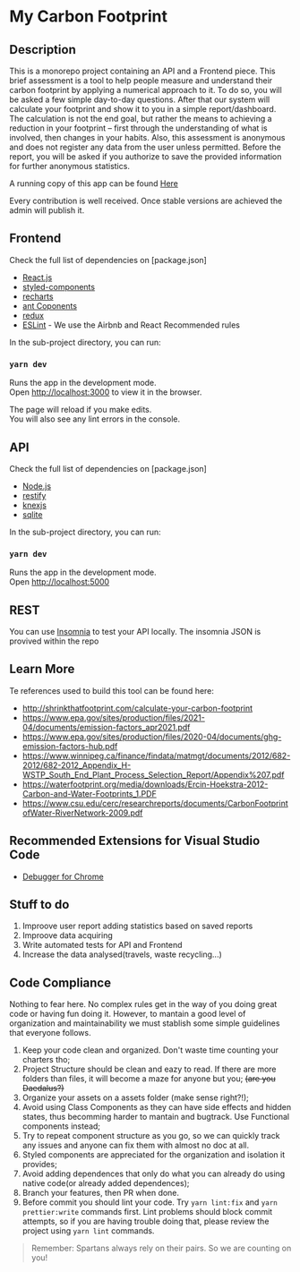# My Carbon Footprint


## Description

This is a monorepo project containing an API and a Frontend piece. 
This brief assessment is a tool to help people measure and understand their carbon footprint by applying a numerical approach to it. To do so, you will be asked a few simple day-to-day questions. After that our system will calculate your footprint and show it to you in a simple report/dashboard. The calculation is not the end goal, but rather the means to achieving a reduction in your footprint – first through the understanding of what is involved, then changes in your habits. Also, this assessment is anonymous and does not register any data from the user unless permitted. Before the report, you will be asked if you authorize to save the provided information for further anonymous statistics.

A running copy of this app can be found [Here](https://api.irahe.com.br/my_footprint)


Every contribution is well received. Once stable versions are achieved the admin will publish it.


## Frontend


Check the full list of dependencies on [package.json]

- [React.js](https://reactjs.org/)
- [styled-components](https://styled-components.com/)
- [recharts](https://recharts.org/en-US)
- [ant Coponents](https://ant.design/components/overview/)
- [redux](https://react-redux.js.org/)
- [ESLint](https://eslint.org/) - We use the Airbnb and React Recommended rules


In the sub-project directory, you can run:

### `yarn dev`

Runs the app in the development mode.\
Open [http://localhost:3000](http://localhost:3000) to view it in the browser.

The page will reload if you make edits.\
You will also see any lint errors in the console.

## API


Check the full list of dependencies on [package.json]

- [Node.js](https://nodejs.org/en/)
- [restify](http://restify.com/)
- [knexjs](http://knexjs.org/)
- [sqlite](https://www.sqlite.org/index.html)


In the sub-project directory, you can run:

### `yarn dev`

Runs the app in the development mode.\
Open [http://localhost:5000](http://localhost:5000) 


## REST

You can use [Insomnia](https://insomnia.rest/) to test your API locally. 
The insomnia JSON is provived within the repo


## Learn More

Te references used to build this tool can be found here:

 - http://shrinkthatfootprint.com/calculate-your-carbon-footprint
 - https://www.epa.gov/sites/production/files/2021-04/documents/emission-factors_apr2021.pdf
 - https://www.epa.gov/sites/production/files/2020-04/documents/ghg-emission-factors-hub.pdf
 - https://www.winnipeg.ca/finance/findata/matmgt/documents/2012/682-2012/682-2012_Appendix_H-WSTP_South_End_Plant_Process_Selection_Report/Appendix%207.pdf
 - https://waterfootprint.org/media/downloads/Ercin-Hoekstra-2012-Carbon-and-Water-Footprints_1.PDF
 - https://www.csu.edu/cerc/researchreports/documents/CarbonFootprintofWater-RiverNetwork-2009.pdf

## Recommended Extensions for Visual Studio Code

- [Debugger for Chrome](https://marketplace.visualstudio.com/items?itemName=msjsdiag.debugger-for-chrome)


## Stuff to do

 1. Improove user report adding statistics based on saved reports
 2. Improove data acquiring
 3. Write automated tests for API and Frontend
 4. Increase the data analysed(travels, waste recycling...)


## Code Compliance

Nothing to fear here. No complex rules get in the way of you doing great code or having fun doing it. However, to mantain a good level of organization and maintainability we must stablish some simple guidelines that everyone follows.

1.  Keep your code clean and organized. Don't waste time counting your charters tho;
2.  Project Structure should be clean and eazy to read. If there are more folders than files, it will become a maze for anyone but you; ~~(are you Daedalus?)~~
3.  Organize your assets on a assets folder (make sense right?!);
4.  Avoid using Class Components as they can have side effects and hidden states, thus becomming harder to mantain and bugtrack. Use Functional components instead;
5.  Try to repeat component structure as you go, so we can quickly track any issues and anyone can fix them with almost no doc at all.
6.  Styled components are appreciated for the organization and isolation it provides;
7.  Avoid adding dependences that only do what you can already do using native code(or already added dependences);
8. Branch your features, then PR when done.
9. Before commit you should lint your code. Try `yarn lint:fix` and `yarn prettier:write` commands first. Lint problems should block commit attempts, so if you are having trouble doing that, please review the project using `yarn lint` commands.

> Remember: Spartans always rely on their pairs. So we are counting on you!